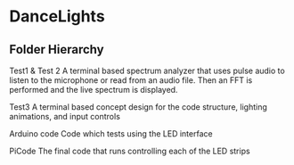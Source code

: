 # DanceLights

## Folder Hierarchy

Test1 & Test 2
A terminal based spectrum analyzer that uses pulse audio to listen to the microphone or read from an audio file. Then an FFT is performed and the live spectrum is displayed.

Test3
A terminal based concept design for the code structure, lighting animations, and input controls

Arduino code
Code which tests using the LED interface

PiCode
The final code that runs controlling each of the LED strips

